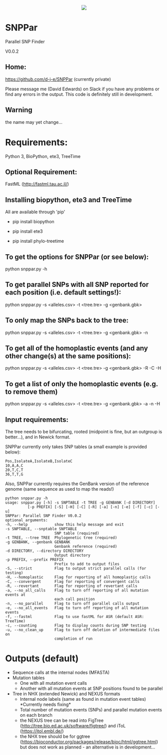 <p align="center"> 
<img src="https://github.com/d-j-e/SNPPar/blob/master/SNPPar.png">
</p>

# SNPPar
Parallel SNP Finder

V0.0.2

## Home:

https://github.com/d-j-e/SNPPar (currently private)

Please message me (David Edwards) on Slack if you have any problems or find any errors in the output. This code is definitely still in development.

## Warning 
the name may yet change...

# Requirements:
Python 3, BioPython, ete3, TreeTime 

## Optional Requirement:
FastML (http://fastml.tau.ac.il/)

## Installing biopython, ete3 and TreeTime
All are available through 'pip'

* pip install biopython

* pip install ete3

* pip install phylo-treetime


## To get the options for SNPPar (or see below):

python snppar.py -h


## To get parallel SNPs with all SNP reported for each position (i.e. default settings!):

python snppar.py -s <alleles.csv> -t <tree.tre> -g <genbank.gbk>


## To only map the SNPs back to the tree:
	
python snppar.py -s <alleles.csv> -t <tree.tre> -g <genbank.gbk> -n 


## To get all of the homoplastic events (and any other change(s) at the same positions):
	
python snppar.py -s <alleles.csv> -t <tree.tre> -g <genbank.gbk> -R -C -H


## To get a list of only the homoplastic events (e.g. to remove them)

python snppar.py -s <alleles.csv> -t <tree.tre> -g <genbank.gbk> -a -n -H 


## Input requirements:

The tree needs to be bifurcating, rooted (midpoint is fine, but an outgroup is better...), and in Newick format.

SNPPar currently only takes SNP tables (a small example is provided below):


    Pos,IsolateA,IsolateB,IsolateC
    10,A,A,C
    20,T,C,T
    36,T,T,G


Also, SNPPar currently requires the GenBank version of the reference genome (same sequence as used to map the reads!)
  
    python snppar.py -h      
    usage: snppar.py [-h] -s SNPTABLE -t TREE -g GENBANK [-d DIRECTORY]
              [-p PREFIX] [-S] [-H] [-C] [-R] [-a] [-n] [-e] [-f] [-c] [-u]
    SNPPar: Parallel SNP Finder V0.0.2
    optional arguments:
    -h, --help            show this help message and exit
    -s SNPTABLE, --snptable SNPTABLE
                          SNP table (required)
    -t TREE, --tree TREE  Phylogenetic tree (required)
    -g GENBANK, --genbank GENBANK
                          Genbank reference (required)
    -d DIRECTORY, --directory DIRECTORY
                          Output directory
    -p PREFIX, --prefix PREFIX
                          Prefix to add to output files
    -S, --strict          Flag to output strict parallel calls (for testing)
    -H, --homoplastic     Flag for reporting of all homoplastic calls
    -C, --convergent      Flag for reporting of convergent calls
    -R, --revertant       Flag for reporting of revertant calls
    -a, --no_all_calls    Flag to turn off reporting of all mutation events at
                          each call position
    -n, --no_parallel     Flag to turn off parallel calls output
    -e, --no_all_events   Flag to turn off reporting of all mutation events
    -f, --fastml          Flag to use fastML for ASR (default ASR: TreeTime)
    -c, --counting        Flag to display counts during SNP testing
    -u, --no_clean_up     Flag to turn off deletion of intermediate files on
                          completion of run

# Outputs (default)

* Sequence calls at the internal nodes (MFASTA)
* Mutation tables
  * One with all mutation event calls
  * Another with all mutation events at SNP positions found to be parallel
* Tree in NHX (extended Newick) and NEXUS formats
  * Internal node labels (same as found in mutation event tables) \*Currently needs fixing\*
  * Total number of mutation events (SNPs) and parallel mutation events on each branch
  * the NEXUS tree can be read into FigTree (http://tree.bio.ed.ac.uk/software/figtree/) and iToL (https://itol.embl.de/)
  * the NHX tree should be for ggtree (https://bioconductor.org/packages/release/bioc/html/ggtree.html) but does not work as planned - an alternative is in development...

